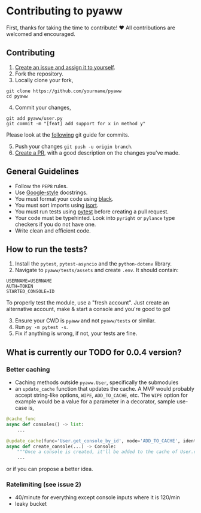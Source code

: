 # Contributing to pyaww

First, thanks for taking the time to contribute! ❤️ All contributions are welcomed and encouraged.

## Contributing

1. [Create an issue and assign it to yourself](https://github.com/ammarsys/pyaww/issues).
2. Fork the repository.
3. Locally clone your fork,

```
git clone https://github.com/yourname/pyaww
cd pyaww
```

4. Commit your changes, 

```
git add pyaww/user.py
git commit -m "[feat] add support for x in method y"
```

Please look at the [following](https://gist.github.com/qoomon/5dfcdf8eec66a051ecd85625518cfd13) git guide for commits.

5. Push your changes `git push -u origin branch`.
6. [Create a PR](https://github.com/ammarsys/pyaww/issues/pulls),
with a good description on the changes you've made.

## General Guidelines

- Follow the `PEP8` rules.
- Use [Google-style](https://sphinxcontrib-napoleon.readthedocs.io/en/latest/example_google.html) docstrings.
- You must format your code using [black](https://pypi.org/project/black/).
- You must sort imports using [isort](https://pypi.org/project/isort/).
- You must run tests using [pytest](https://pypi.org/project/pytest/) before creating a pull request.
- Your code must be typehinted. Look into `pyright` or `pylance` type checkers if you do not have one.
- Write clean and efficient code.

## How to run the tests?

1. Install the `pytest`, `pytest-asyncio` and the `python-dotenv` library.
2. Navigate to `pyaww/tests/assets` and create `.env`. It should contain:
```dotenv
USERNAME=USERNAME
AUTH=TOKEN
STARTED_CONSOLE=ID
```

To properly test the module, use a "fresh account". Just create an alternative account, make & start a console and 
you're good to go!

3. Ensure your CWD is `pyaww` and not `pyaww/tests` or similar.
4. Run `py -m pytest -s`.
5. Fix if anything is wrong, if not, your tests are fine.

## What is currently our TODO for 0.0.4 version?

### Better caching
- Caching methods outside `pyaww.User`, specifically the submodules
- an `update_cache` function that updates the cache. A MVP would probably accept string-like options, 
`WIPE`, `ADD_TO_CACHE`, etc. The `WIPE` option for example would be a value for a parameter in a decorator, 
sample use-case is, 
```py
@cache_func
async def consoles() -> list:
    ...

@update_cache(func='User.get_console_by_id', mode='ADD_TO_CACHE', identifier="RETURN")
async def create_console(...) -> Console:
    """Once a console is created, it'll be added to the cache of User.consoles."""
    ...
```
or if you can propose a better idea.

### Ratelimiting (see issue 2)
- 40/minute for everything except console inputs where it is 120/min
- leaky bucket
